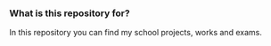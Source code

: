 ### What is this repository for? ###

In this repository you can find my school projects, works and exams. 